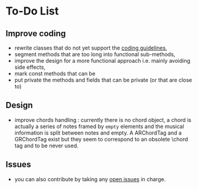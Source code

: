# To-Do List 

## Improve coding

- rewrite classes that do not yet support the [coding guidelines](https://github.com/grame-cncm/guidolib/wiki/Guidelines),
- segment methods that are too long into functional sub-methods,
- improve the design for a more functional approach i.e. mainly avoiding side effects,
- mark const methods that can be
- put private the methods and fields that can be private (or that are close to)


## Design

- improve chords handling : currently there is no chord object, a chord is actually a series of notes framed by `empty` elements and the musical information is split between notes and empty. A ARChordTag and a GRChordTag exist but they seem to correspond to an obsolete \chord tag and to be never used.


## Issues

- you can also contribute by taking any [open issues](https://github.com/grame-cncm/guidolib/issues) in charge.
